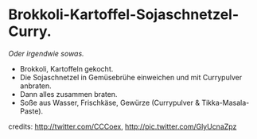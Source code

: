 # Brokkoli-Kartoffel-Sojaschnetzel-Curry.
*Oder irgendwie sowas.*

* Brokkoli, Kartoffeln gekocht.
* Die Sojaschnetzel in Gemüsebrühe einweichen und mit Currypulver anbraten.
* Dann alles zusammen braten.
* Soße aus Wasser, Frischkäse, Gewürze (Currypulver & Tikka-Masala-Paste).


credits: http://twitter.com/CCCoex, http://pic.twitter.com/GlyUcnaZpz
